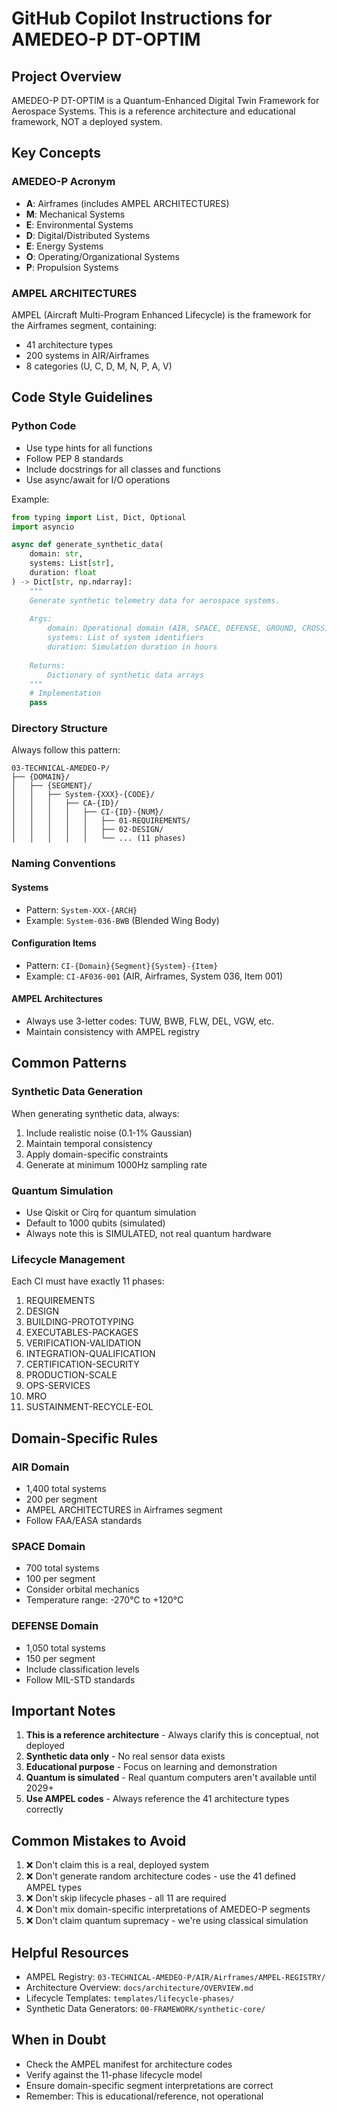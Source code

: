 # GitHub Copilot Instructions for AMEDEO-P DT-OPTIM

## Project Overview

AMEDEO-P DT-OPTIM is a Quantum-Enhanced Digital Twin Framework for Aerospace Systems. This is a reference architecture and educational framework, NOT a deployed system.

## Key Concepts

### AMEDEO-P Acronym
- **A**: Airframes (includes AMPEL ARCHITECTURES)
- **M**: Mechanical Systems
- **E**: Environmental Systems
- **D**: Digital/Distributed Systems
- **E**: Energy Systems
- **O**: Operating/Organizational Systems
- **P**: Propulsion Systems

### AMPEL ARCHITECTURES
AMPEL (Aircraft Multi-Program Enhanced Lifecycle) is the framework for the Airframes segment, containing:
- 41 architecture types
- 200 systems in AIR/Airframes
- 8 categories (U, C, D, M, N, P, A, V)

## Code Style Guidelines

### Python Code
- Use type hints for all functions
- Follow PEP 8 standards
- Include docstrings for all classes and functions
- Use async/await for I/O operations

Example:
```python
from typing import List, Dict, Optional
import asyncio

async def generate_synthetic_data(
    domain: str,
    systems: List[str],
    duration: float
) -> Dict[str, np.ndarray]:
    """
    Generate synthetic telemetry data for aerospace systems.
    
    Args:
        domain: Operational domain (AIR, SPACE, DEFENSE, GROUND, CROSS)
        systems: List of system identifiers
        duration: Simulation duration in hours
        
    Returns:
        Dictionary of synthetic data arrays
    """
    # Implementation
    pass
```

### Directory Structure
Always follow this pattern:
```
03-TECHNICAL-AMEDEO-P/
├── {DOMAIN}/
│   ├── {SEGMENT}/
│   │   ├── System-{XXX}-{CODE}/
│   │   │   ├── CA-{ID}/
│   │   │   │   ├── CI-{ID}-{NUM}/
│   │   │   │   │   ├── 01-REQUIREMENTS/
│   │   │   │   │   ├── 02-DESIGN/
│   │   │   │   │   └── ... (11 phases)
```

### Naming Conventions

#### Systems
- Pattern: `System-XXX-{ARCH}`
- Example: `System-036-BWB` (Blended Wing Body)

#### Configuration Items
- Pattern: `CI-{Domain}{Segment}{System}-{Item}`
- Example: `CI-AF036-001` (AIR, Airframes, System 036, Item 001)

#### AMPEL Architectures
- Always use 3-letter codes: TUW, BWB, FLW, DEL, VGW, etc.
- Maintain consistency with AMPEL registry

## Common Patterns

### Synthetic Data Generation
When generating synthetic data, always:
1. Include realistic noise (0.1-1% Gaussian)
2. Maintain temporal consistency
3. Apply domain-specific constraints
4. Generate at minimum 1000Hz sampling rate

### Quantum Simulation
- Use Qiskit or Cirq for quantum simulation
- Default to 1000 qubits (simulated)
- Always note this is SIMULATED, not real quantum hardware

### Lifecycle Management
Each CI must have exactly 11 phases:
1. REQUIREMENTS
2. DESIGN
3. BUILDING-PROTOTYPING
4. EXECUTABLES-PACKAGES
5. VERIFICATION-VALIDATION
6. INTEGRATION-QUALIFICATION
7. CERTIFICATION-SECURITY
8. PRODUCTION-SCALE
9. OPS-SERVICES
10. MRO
11. SUSTAINMENT-RECYCLE-EOL

## Domain-Specific Rules

### AIR Domain
- 1,400 total systems
- 200 per segment
- AMPEL ARCHITECTURES in Airframes segment
- Follow FAA/EASA standards

### SPACE Domain
- 700 total systems
- 100 per segment
- Consider orbital mechanics
- Temperature range: -270°C to +120°C

### DEFENSE Domain
- 1,050 total systems
- 150 per segment
- Include classification levels
- Follow MIL-STD standards

## Important Notes

1. **This is a reference architecture** - Always clarify this is conceptual, not deployed
2. **Synthetic data only** - No real sensor data exists
3. **Educational purpose** - Focus on learning and demonstration
4. **Quantum is simulated** - Real quantum computers aren't available until 2029+
5. **Use AMPEL codes** - Always reference the 41 architecture types correctly

## Common Mistakes to Avoid

1. ❌ Don't claim this is a real, deployed system
2. ❌ Don't generate random architecture codes - use the 41 defined AMPEL types
3. ❌ Don't skip lifecycle phases - all 11 are required
4. ❌ Don't mix domain-specific interpretations of AMEDEO-P segments
5. ❌ Don't claim quantum supremacy - we're using classical simulation

## Helpful Resources

- AMPEL Registry: `03-TECHNICAL-AMEDEO-P/AIR/Airframes/AMPEL-REGISTRY/`
- Architecture Overview: `docs/architecture/OVERVIEW.md`
- Lifecycle Templates: `templates/lifecycle-phases/`
- Synthetic Data Generators: `00-FRAMEWORK/synthetic-core/`

## When in Doubt

- Check the AMPEL manifest for architecture codes
- Verify against the 11-phase lifecycle model
- Ensure domain-specific segment interpretations are correct
- Remember: This is educational/reference, not operational
